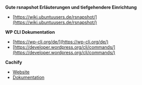 **Gute rsnapshot Erläuterungen und tiefgehendere Einrichtung**

- [https://wiki.ubuntuusers.de/rsnapshot/](https://wiki.ubuntuusers.de/rsnapshot/)

**WP CLI Dokumentation**

- [https://wp-cli.org/de/](https://wp-cli.org/de/)
- [https://developer.wordpress.org/cli/commands/](https://developer.wordpress.org/cli/commands/)

**Cachify**

- [Website](https://cachify.pluginkollektiv.org/de/)
- [Dokumentation](https://cachify.pluginkollektiv.org/de/documentation/)
